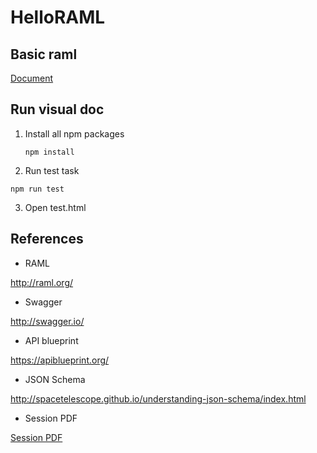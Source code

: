 # HelloRAML

## Basic raml

[Document](https://github.com/Tony---Zhang/HelloRAML/blob/master/RAML_BASIC.md)

## Run visual doc

1. Install all npm packages

	`npm install`
	
2. Run test task

  `npm run test`
  
3. Open test.html 


## References

- RAML

http://raml.org/

- Swagger

http://swagger.io/

- API blueprint

https://apiblueprint.org/

- JSON Schema

http://spacetelescope.github.io/understanding-json-schema/index.html

- Session PDF

[Session PDF](https://github.com/Tony---Zhang/HelloRAML/blob/master/doc/RAML.pdf)
